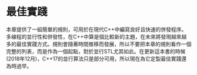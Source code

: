 # 最佳實踐

本章提供了一組簡單的規則，可用於在現代C++中編寫良好且快速的併發程序。多線程的並行性和併發性，在C++中算是個比較新的主題，在未來將發現越來越多的最佳實踐方式。規則會隨著時間推移而發展，所以不要把本章的規則看作一個完整的列表，而是作為一個起點，對於並行STL尤其如此。在更新這本書的時候(2018年12月)，C++17的並行算法只是部分可用，所以現在為它定製最佳實踐還為時過早。